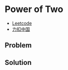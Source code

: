 # Power of Two

- [Leetcode](https://leetcode.com/problems/power-of-two)
- [力扣中国](https://leetcode.cn/problems/power-of-two)

## Problem

[](desc.md ':include')

## Solution

[](solution.cpp ':include :type=code cpp')
